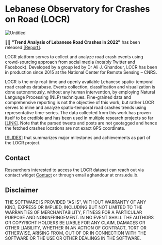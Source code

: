 # Lebanese Observatory for Crashes on Road (LOCR)  

![Untitled](https://github.com/geoaigroup/locr-public/assets/14883982/04d48e55-610e-4514-809c-d81de254d9db)

🎉🎉 <b>"Trend Analysis of Lebanese Road Crashes in 2022"</b> has been released [[Report]](https://geogroup.ai/project/locr/RoadCrashesReport2022.pdf).  

LOCR platform serves to collect and analyze road crash events using crowd-sourcing approach from social media (notably Twitter and Facebook). Developed by a group led by Dr Ali J. Ghandour, LOCR has been in production since 2015 at the National Center for Remote Sensing – CNRS.  

LOCR is the only real-time and openly available Lebanese spatio-temporal road crashes database. Events collection, classification and visualization is done autonomously, without any human intervention, by employing Natural Language Processing (NLP) techniques. Fine-grained data and comprehensive reporting is not the objective of this work, but rather LOCR serves to mine and analyze spatio-temporal road crashes trends using representative time-series. The data collected from this work has proven itself to be credible and has been used in multiple research projects so far [[LINK]](https://geogroup.ai/project/locr/). Note that the parsed tweets and posts are not geotagged and hence the fetched crashes locations are not exact GPS coordinate.  

[[SLIDES]](https://geogroup.ai/project/locr/LOCR_latest.pdf) that summarizes major milestones and achievements as part of the LOCR project.

## Contact
Researchers interested to access the LOCR dataset can reach out via contact widget [Contact](https://geogroup.ai/#contact) or through email aghandour at cnrs.edu.lb.
  
## Disclaimer
THE SOFTWARE IS PROVIDED "AS IS", WITHOUT WARRANTY OF ANY KIND, EXPRESS OR IMPLIED, INCLUDING BUT NOT LIMITED TO THE WARRANTIES OF MERCHANTABILITY, FITNESS FOR A PARTICULAR PURPOSE AND NONINFRINGEMENT. IN NO EVENT SHALL THE AUTHORS OR COPYRIGHT HOLDERS BE LIABLE FOR ANY CLAIM, DAMAGES OR OTHER LIABILITY, WHETHER IN AN ACTION OF CONTRACT, TORT OR OTHERWISE, ARISING FROM, OUT OF OR IN CONNECTION WITH THE SOFTWARE OR THE USE OR OTHER DEALINGS IN THE SOFTWARE.
